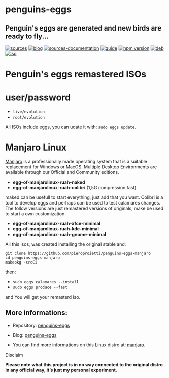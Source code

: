 penguins-eggs
=============

## Penguin&#39;s eggs are generated and new birds are ready to fly...
[![sources](https://img.shields.io/badge/github-sources-blue)](https://github.com/pieroproietti/penguins-eggs)
[![blog](https://img.shields.io/badge/blog-penguin's%20eggs-blue)](https://penguins-eggs.net)
[![sources-documentation](https://img.shields.io/badge/sources-documentation-blue)](https://penguins-eggs.net/sources-documentation/index.html)
[![guide](https://img.shields.io/badge/guide-penguin's%20eggs-blue)](https://penguins-eggs.net/book/)
[![npm version](https://img.shields.io/npm/v/penguins-eggs.svg)](https://npmjs.org/package/penguins-eggs)
[![deb](https://img.shields.io/badge/deb-packages-orange)](https://sourceforge.net/projects/penguins-eggs/files/packages-deb)
[![iso](https://img.shields.io/badge/iso-images-orange)](https://sourceforge.net/projects/penguins-eggs/files/iso)


# Penguin's eggs remastered ISOs

# user/password
* ```live/evolution```
* ```root/evolution```

All ISOs include eggs, you can udate it with: ```sudo eggs update```.

# Manjaro Linux

[Manjaro](https://manjaro.org/) is a professionally made operating system that is a suitable replacement for Windows or MacOS. Multiple Desktop Environments are available through our Official and Community editions.

* **egg-of-manjarolinux-ruah-naked**
* **egg-of-manjarolinux-ruah-colibri** (1,5G compression fast)

maked can be usefull to start everything, just add that you want. Colibri is a tool to develop eggs and perhaps can be used to test calamares changes. The follow versions are just remastered versions of originals, make be used to start a own customization.

* **egg-of-manjarolinux-ruah-xfce-minimal**
* **egg-of-manjarolinux-ruah-kde-minimal**
* **egg-of-manjarolinux-ruah-gnome-minimal**

All this isos, was created installing the original stable and:

```
git clone https://github.com/pieroproietti/penguins-eggs-manjaro
cd penguins-eggs-manjaro
makepkg -srcCi
```
then:
* ```sudo eggs calamares --install```
* ```sudo eggs produce --fast```

and You will get your remasterd iso.

## More informations:

* Repository: [penguins-eggs](https://github.com/pieroproietti/penguins-eggs)
* Blog: [penguins-eggs](https://penguins-eggs.net)

* You can find more informations on this Linux distro at: [manjaro](https://manjaro.org/).


Disclaim

__Please note what this project is in no way connected to the original distro in any official way, it’s just my personal experiment.__
